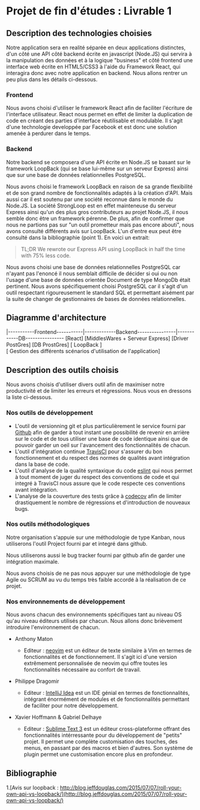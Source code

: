 # Projet de fin d'études : Livrable 1

## Description des technologies choisies
Notre application sera en realité séparée en deux applications distinctes, d'un côté une API côté backend écrite en javascript (Node.JS) qui servira à la manipulation des données et à la logique "business" et côté frontend une interface web écrite en HTML5/CSS3 à l'aide du Framework React, qui interagira donc avec notre application en backend. Nous allons rentrer un peu plus dans les détails ci-dessous.

### Frontend
Nous avons choisi d'utiliser le framework React afin de faciliter l'écriture de l'interface utilisateur.
React nous permet en effet de limiter la duplication de code en créant des parties d'interface réutilisable et modulable.
Il s'agit d'une technologie developpée par Facebook et est donc une solution amenée à perdurer dans le temps.

### Backend
Notre backend se composera d'une API écrite en Node.JS se basant sur le framework LoopBack (qui se base lui-même sur un serveur Express) ainsi que sur une base de données relationnelles PostgreSQL.

Nous avons choisi le framework LoopBack en raison de sa grande flexibilité et de son grand nombre de fonctionnalités adaptés à la création d'API. Mais aussi car il est soutenu par une société reconnue dans le monde du Node.JS. La société StrongLoop est en effet mainteneuse du serveur Express ainsi qu'un des plus gros contributeurs au projet Node.JS, il nous semble donc être un framework pérenne.
De plus, afin de confirmer que nous ne partions pas sur "un outil prometteur mais pas encore abouti", nous avons consulté différents avis sur LoopBack. L'un d'entre eux peut être consulté dans la bibliographie (point 1).
En voici un extrait: 
>TL;DR We rewrote our Express API using LoopBack in half the time with 75% less code.

Nous avons choisi une base de données relationnelles PostgreSQL car n'ayant pas l'enoncé il nous semblait difficile de décider si oui ou non l'usage d'une base de données orientée Document de type MongoDb était pertinent.
Nous avons spécifiquement choisi PostgreSQL car il s'agit d'un outil respectant rigoureusement le standard SQL et permettant aisément par la suite de changer de gestionnaires de bases de données relationnelles.

## Diagramme d'architecture
|-----------Frontend-----------|-------------Backend----------------|------------DB----------------
 \[React\]            \[MiddlesWares + Serveur Express\] \[Driver PostGres\]     \[DB ProstGres\]
                      \[                      LoopBack                    \]                        
                      \[ Gestion des différents scénarios d'utilisation de l'application]

## Description des outils choisis
Nous avons choisis d'utiliser divers outil afin de maximiser notre productivité et de limiter les erreurs et régressions. Nous vous en dressons la liste ci-dessous.

### Nos outils de développement
- L'outil de versionning git et plus particulièrement le service fourni par [Github](http://github.com) afin de garder à tout instant une possibilité de revenir en arrière sur le code et de tous utiliser une base de code identique ainsi que de pouvoir garder un oeil sur l'avancement des fonctionnalités de chacun.
- L'outil d'intégration continue [TravisCI](https://travis-ci.com) pour s'assurer du bon fonctionnement et du respect des normes de qualités avant intégration dans la base de code.
- L'outil d'analyse de la qualité syntaxique du code [eslint](http://eslint.org/) qui nous permet à tout moment de juger du respect des conventions de code et qui integré à TravisCI nous assure que le code respecte ces conventions avant intégration.
- L'analyse de la couverture des tests grâce à [codecov](https://codecov.io/) afin de limiter drastiquement le nombre de régressions et d'introduction de nouveaux bugs.

### Nos outils méthodologiques
Notre organisation s'appuie sur une méthodologie de type Kanban, nous utiliserons l'outil Project fourni par et integré dans github.

Nous utiliserons aussi le bug tracker fourni par github afin de garder une intégration maximale.

Nous avons choisis de ne pas nous appuyer sur une méthodologie de type Agile ou SCRUM au vu du temps très faible accordé à la réalisation de ce projet.

### Nos environnements de développement
Nous avons chacun des environnements spécifiques tant au niveau OS qu'au niveau éditeurs utilisés par chacun. Nous allons donc brièvement introduire l'environnement de chacun.

- Anthony Maton
    - Editeur : [neovim](https://neovim.io/) est un éditeur de texte similaire à Vim en termes de fonctionnalités et de fonctionnement. Il s'agit ici d'une version extrêmement personnalisée de neovim qui offre toutes les fonctionnalités nécessaire au confort de travail. 

- Philippe Dragomir
    - Editeur : [IntelliJ Idea](https://www.jetbrains.com/idea/) est un IDE génial en termes de fonctionnalités, intégrant énormément de modules et de fonctionnalités permettant de faciliter pour notre développement.

- Xavier Hoffmann & Gabriel Delhaye
    - Editeur : [Sublime Text 3](https://www.sublimetext.com/) est un éditeur cross-plateforme offrant des fonctionnalités intérressante pour du développement de "petits" projet. Il permet une complète customisation des touches, des menus, en passant par des macros et bien d'autres. Son système de plugin permet une customisation encore plus en profondeur.

## Bibliographie
1.[Avis sur loopback : http://blog.jeffdouglas.com/2015/07/07/roll-your-own-api-vs-loopback/](http://blog.jeffdouglas.com/2015/07/07/roll-your-own-api-vs-loopback/)
